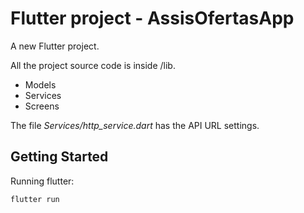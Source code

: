 # Flutter project - AssisOfertasApp

A new Flutter project.

All the project source code is inside /lib.

* Models
* Services
* Screens

The file _Services/http_service.dart_ has the API URL settings.

## Getting Started

Running flutter:

```bash
flutter run
```
